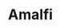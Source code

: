 ---
title: Amalfi
date: 
draft: false

# descripcion
description : Aro colgante de plata con microcubic.

materials: Plata 925

color: Plateado

dimensions: 1,2 cm de alto

code: 01-03-0357

type: "Aros"

categories: []

price: $2.210,00

price_eftvo: $1.880,00

# Images
# first image will be shown in the product page
images:
  # - image: "images/path_to_image"
  # La ubicacion de las imagenes es imagenes/Aros/Aros.Microcubic/01-03-0357-amalfi
  - image: "./images/aros/microcubic/01-03-0357-colgante-microcubic-estrella_a.JPG"
  - image: "./images/aros/microcubic/01-03-0357-colgante-microcubic-estrella_b.JPG"
---